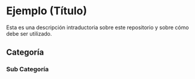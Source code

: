 # Ejemplo (Título)
Esta es una descripción intraductoria sobre este repositorio y sobre cómo debe ser utilizado.

## Categoría

### Sub Categoría
